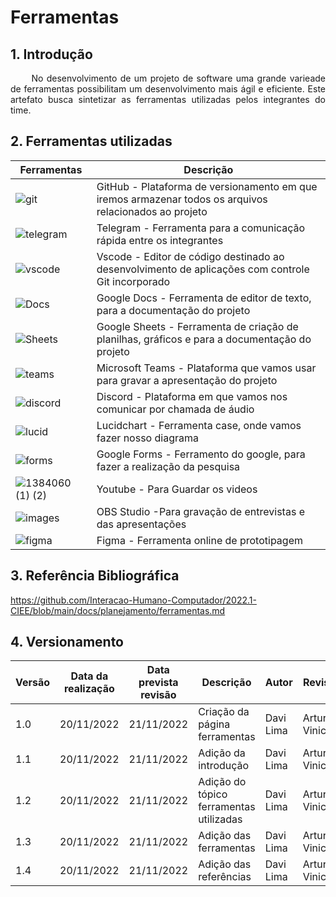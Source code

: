# Ferramentas

## 1. Introdução


<p align = "justify"> &emsp;&emsp; No desenvolvimento de um projeto de software uma grande varieade de ferramentas possibilitam um desenvolvimento mais ágil e eficiente. Este artefato busca sintetizar as ferramentas utilizadas pelos integrantes do time.</p>

## 2. Ferramentas utilizadas

| Ferramentas | Descrição |
|--- |---|
| ![git](https://user-images.githubusercontent.com/57445188/180213267-b691fe40-8a48-4a84-9c06-9d3b968d7850.png) | GitHub - Plataforma de versionamento em que iremos armazenar todos os arquivos relacionados ao projeto |
| ![telegram](https://user-images.githubusercontent.com/79341819/202921808-103d2ba5-cbe7-470c-af5b-e9ff3b5165b2.png)| Telegram - Ferramenta para a comunicação rápida entre os integrantes |	
| ![vscode](https://user-images.githubusercontent.com/57445188/180213541-297d2a9d-0149-49c9-a80d-276c9a5b61a6.png) | Vscode - Editor de código destinado ao desenvolvimento de aplicações com controle Git incorporado |
| ![Docs](https://user-images.githubusercontent.com/57445188/180213515-d9398d08-b964-4e83-a055-1c073d8d01d9.png) | Google Docs - Ferramenta de editor de texto, para a documentação do projeto| 	
| ![Sheets](https://user-images.githubusercontent.com/79341819/202921535-8aa4b8ea-7948-4026-9bd1-5d408282ca7e.png)| Google Sheets - Ferramenta de criação de planilhas, gráficos e para a documentação do projeto|
| ![teams](https://user-images.githubusercontent.com/57445188/180213534-bf912ee6-7653-4518-8383-f98a709c29c9.png) | Microsoft Teams - Plataforma que vamos usar para gravar a apresentação do projeto |
| ![discord](https://user-images.githubusercontent.com/57445188/180213514-8b3180fe-5076-4d9d-bea1-17bd68778706.png) | Discord - Plataforma em que vamos nos comunicar por chamada de áudio |
| ![lucid](https://user-images.githubusercontent.com/57445188/180213530-77d56313-777c-47c8-9edb-bbbbca65b63d.png) | Lucidchart - Ferramenta case, onde vamos fazer nosso diagrama|
| ![forms](https://user-images.githubusercontent.com/57445188/180213519-81d29545-4b52-4cb1-84b0-4cdaf741aa5c.png) | Google Forms - Ferramento do google, para fazer a realização da pesquisa
| ![1384060 (1) (2)](https://user-images.githubusercontent.com/78215376/189770979-28eff2a9-5208-4b88-aa50-d54d39021a4b.png) | Youtube - Para Guardar os videos 
| ![images](https://user-images.githubusercontent.com/78215376/189770950-42125190-ff28-4bf3-bb72-978d3c75d1a4.png) | OBS Studio -Para gravação de entrevistas e das apresentações
| ![figma](https://user-images.githubusercontent.com/79341819/189669875-417daefe-bfd0-4579-a781-8baaf368e143.png)| Figma - Ferramenta online de prototipagem|


## 3. Referência Bibliográfica

https://github.com/Interacao-Humano-Computador/2022.1-CIEE/blob/main/docs/planejamento/ferramentas.md

## 4. Versionamento
| Versão | Data da realização | Data prevista revisão | Descrição | Autor | Revisor |
|--------|------|------|-----------|-------|---------|
| 1.0    | 20/11/2022 | 21/11/2022 | Criação da página ferramentas | Davi Lima | Artur Vinicius |
| 1.1    | 20/11/2022 | 21/11/2022 | Adição da introdução | Davi Lima | Artur Vinicius |
| 1.2    | 20/11/2022 | 21/11/2022 | Adição do tópico ferramentas utilizadas | Davi Lima | Artur Vinicius |
| 1.3    | 20/11/2022 | 21/11/2022 | Adição das ferramentas | Davi Lima | Artur Vinicius |
| 1.4    | 20/11/2022 | 21/11/2022 | Adição das referências | Davi Lima | Artur Vinicius |
